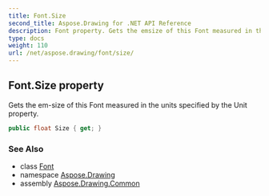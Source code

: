 ```yaml
---
title: Font.Size
second_title: Aspose.Drawing for .NET API Reference
description: Font property. Gets the emsize of this Font measured in the units specified by the Unit property
type: docs
weight: 110
url: /net/aspose.drawing/font/size/
---
```

## Font.Size property

Gets the em-size of this Font measured in the units specified by the Unit property.

```csharp
public float Size { get; }
```

### See Also

* class [Font](../)
* namespace [Aspose.Drawing](../../font/)
* assembly [Aspose.Drawing.Common](../../../)


